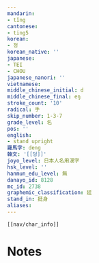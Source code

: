 ```yaml
---
mandarin:
- tǐng
cantonese:
- ting5
korean:
- 정
korean_native: ''
japanese:
- TEI
- CHOU
japanese_nanori: ''
vietnamese:
middle_chinese_initial: d
middle_chinese_final: eŋ
stroke_count: '10'
radical: 手
skip_number: 1-3-7
grade_level: 名
pos: ''
english:
- stand upright
羅馬字: deng
韓文: '[[덩]]'
joyo_level: 日本人名用漢字
hsk_level: ''
hanmun_edu_level: 無
danayo_id: 8128
mc_id: 2738
graphemic_classification: 廷
stand_in: 挺身
aliases:
---
```

```meta-bind-embed
[[nav/char_info]]
```

# Notes
